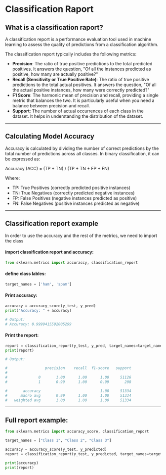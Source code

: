 # Classification Raport

## What is a classification raport?

A classification report is a performance evaluation tool used in machine learning to assess the quality of predictions from a classification algorithm.

The classification report typically includes the following metrics:

* **Precision**: The ratio of true positive predictions to the total predicted positives. It answers the question, "Of all the instances predicted as positive, how many are actually positive?"
* **Recall (Sensitivity or True Positive Rate)**: The ratio of true positive predictions to the total actual positives. It answers the question, "Of all the actual positive instances, how many were correctly predicted?"
* **F1 Score**: The harmonic mean of precision and recall, providing a single metric that balances the two. It is particularly useful when you need a balance between precision and recall.
* **Support**: The number of actual occurrences of each class in the dataset. It helps in understanding the distribution of the dataset.

***

## **Calculating Model Accuracy**

Accuracy is calculated by dividing the number of correct predictions by the total number of predictions across all classes. In binary classification, it can be expressed as:

Accuracy (ACC) = (TP + TN) / (TP + TN + FP + FN)

Where:

* TP: True Positives (correctly predicted positive instances)
* TN: True Negatives (correctly predicted negative instances)
* FP: False Positives (negative instances predicted as positive)
* FN: False Negatives (positive instances predicted as negative)

***

## Classification report example

In order to use the accuracy and the rest of the metrics, we need to import the class

#### import classification report and accuracy:

```python
from sklearn.metrics import accuraccy, classification_report
```

#### define class lables:

```python
target_names = ['ham', 'spam'] 
```

#### Print accuracy:

```python
accuracy = accuracy_score(y_test, y_pred)
print("Accuracy: " + accuracy)

# Output:
# Accuracy: 0.9999415592005299
```

#### Print the report:

```python
report = classification_report(y_test, y_pred, target_names=target_names)
print(report)

# Output:

#                 precision    recall  f1-score   support
#
#              0       1.00      1.00      1.00     51126
#              1       0.99      1.00      0.99       208

#       accuracy                           1.00     51334
#      macro avg       0.99      1.00      1.00     51334
#   weighted avg       1.00      1.00      1.00     51334
```

***

## Full report example:

```python
from sklearn.metrics import accuracy_score, classification_report

target_names = ["Class 1", "Class 2", "Class 3"]

accuracy = accuracy_score(y_test, y_predicted)
report = classification_report(y_test, y_predicted, target_names=target_names)

print(accuracy)
print(report)
```

